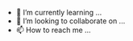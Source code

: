 - 🌱 I’m currently learning ...
- 💞️ I’m looking to collaborate on ...
- 📫 How to reach me ...

<!---
ahremart/ahremart is a ✨ special ✨ repository because its `README.md` (this file) appears on your GitHub profile.
You can click the Preview link to take a look at your changes.
--->
